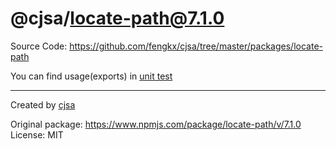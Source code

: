 # @cjsa/locate-path@7.1.0

Source Code: https://github.com/fengkx/cjsa/tree/master/packages/locate-path

You can find usage(exports) in [unit test](https://github.com/fengkx/cjsa/tree/master/packages/locate-path/test/pkg.test.js)

---

Created by [cjsa](https://github.com/fengkx/cjsa/)

Original package: https://www.npmjs.com/package/locate-path/v/7.1.0
License: MIT
